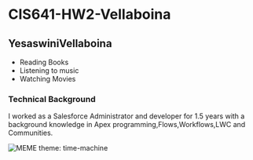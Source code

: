 # CIS641-HW2-Vellaboina
## YesaswiniVellaboina
- Reading Books
- Listening to music
- Watching Movies
### Technical Background
I worked as a Salesforce Administrator and developer for 1.5 years with a background knowledge in Apex programming,Flows,Workflows,LWC and Communities.

![MEME](https://sayingimages.com/wp-content/uploads/funny-school-highlight-memes.jpg)
theme: time-machine

